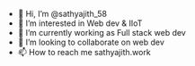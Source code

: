 - 👋 Hi, I’m @sathyajith_58
- 👀 I’m interested in Web dev & IIoT
- 🌱 I’m currently working as Full stack web dev
- 💞️ I’m looking to collaborate on web dev
- 📫 How to reach me sathyajith.work

<!---
asathyajith/asathyajith is a ✨ special ✨ repository because its `README.md` (this file) appears on your GitHub profile.
You can click the Preview link to take a look at your changes.
--->
